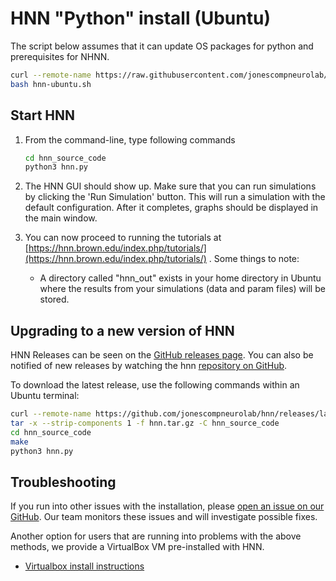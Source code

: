 # HNN "Python" install (Ubuntu)

The script below assumes that it can update OS packages for python and prerequisites for NHNN.

```bash
curl --remote-name https://raw.githubusercontent.com/jonescompneurolab/hnn/master/installer/ubuntu/hnn-ubuntu.sh
bash hnn-ubuntu.sh
```

## Start HNN

1. From the command-line, type following commands

    ```bash
    cd hnn_source_code
    python3 hnn.py
    ```

2. The HNN GUI should show up. Make sure that you can run simulations by clicking the 'Run Simulation' button. This will run a simulation with the default configuration. After it completes, graphs should be displayed in the main window.

3. You can now proceed to running the tutorials at [https://hnn.brown.edu/index.php/tutorials/](https://hnn.brown.edu/index.php/tutorials/) . Some things to note:

    * A directory called "hnn_out" exists in your home directory in Ubuntu where the results from your simulations (data and param files) will be stored.

## Upgrading to a new version of HNN

HNN Releases can be seen on the [GitHub releases page](https://github.com/jonescompneurolab/hnn/releases/). You can also be notified of new releases by watching the hnn [repository on GitHub](https://github.com/jonescompneurolab/hnn/).

To download the latest release, use the following commands within an Ubuntu terminal:

```bash
curl --remote-name https://github.com/jonescompneurolab/hnn/releases/latest/download/hnn.tar.gz
tar -x --strip-components 1 -f hnn.tar.gz -C hnn_source_code
cd hnn_source_code
make
python3 hnn.py
```

## Troubleshooting

If you run into other issues with the installation, please [open an issue on our GitHub](https://github.com/jonescompneurolab/hnn/issues). Our team monitors these issues and will investigate possible fixes.

Another option for users that are running into problems with the above methods, we provide a VirtualBox VM pre-installed with HNN.

* [Virtualbox install instructions](../virtualbox/README.md)
